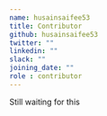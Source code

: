 ```yaml
---
name: husainsaifee53
title: Contributor
github: husainsaifee53
twitter: ""
linkedin: ""
slack: ""
joining_date: ""
role : contributor
---
```


Still waiting for this
